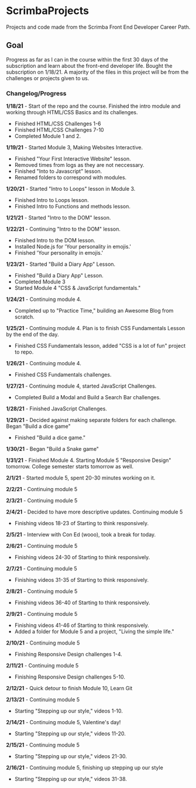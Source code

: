 # ScrimbaProjects

Projects and code made from the Scrimba Front End Developer Career Path.

## Goal

Progress as far as I can in the course within the first 30 days of the subscription and learn about the front-end developer life. Bought the subscription on 1/18/21. A majority of the files in this project will be from the challenges or projects given to us.

### Changelog/Progress

**1/18/21** - Start of the repo and the course. Finished the intro module and working through HTML/CSS Basics and its challenges.

- Finished HTML/CSS Challenges 1-6
- Finished HTML/CSS Challenges 7-10
- Completed Module 1 and 2.

<!---->

**1/19/21** - Started Module 3, Making Websites Interactive.

- Finished "Your First Interactive Website" lesson.
- Removed times from logs as they are not neccessary.
- Finished "Into to Javascript" lesson.
- Renamed folders to correspond with modules.

<!---->

**1/20/21** - Started "Intro to Loops" lesson in Module 3.

- Finished Intro to Loops lesson.
- Finished Intro to Functions and methods lesson.

<!---->

**1/21/21** - Started "Intro to the DOM" lesson.

<!---->

**1/22/21** - Continuing "Intro to the DOM" lesson.

- Finished Intro to the DOM lesson.
- Installed Node.js for 'Your personality in emojis.'
- Finished 'Your personality in emojis.'

<!---->

**1/23/21** - Started "Build a Diary App" Lesson.

- Finished "Build a Diary App" Lesson.
- Completed Module 3
- Started Module 4 "CSS & JavaScript fundamentals."

<!---->

**1/24/21** - Continuing module 4.

- Completed up to "Practice Time," building an Awesome Blog from scratch.

<!---->

**1/25/21** - Continuing module 4. Plan is to finish CSS Fundamentals Lesson by the end of the day.

- Finished CSS Fundamentals lesson, added "CSS is a lot of fun" project to repo.

<!---->

**1/26/21** - Continuing module 4.

- Finished CSS Fundamentals challenges.

<!---->

**1/27/21** - Continuing module 4, started JavaScript Challenges.

- Completed Build a Modal and Build a Search Bar challenges.

<!---->

**1/28/21** - Finished JavaScript Challenges.

<!---->

**1/29/21** - Decided against making separate folders for each challenge. Began "Build a dice game"

- Finished "Build a dice game."

<!---->

**1/30/21** - Began "Build a Snake game"

<!---->

**1/31/21** - Finished Module 4. Starting Module 5 "Responsive Design" tomorrow. College semester starts tomorrow as well.

<!---->

**2/1/21** - Started module 5, spent 20-30 minutes working on it.

<!---->

**2/2/21** - Continuing module 5

<!---->

**2/3/21** - Continuing module 5

<!---->

**2/4/21** - Decided to have more descriptive updates. Continuing module 5

- Finishing videos 18-23 of Starting to think responsively.

<!---->

**2/5/21** - Interview with Con Ed (wooo), took a break for today.

<!---->

**2/6/21** - Continuing module 5

- Finishing videos 24-30 of Starting to think responsively.

<!---->

**2/7/21** - Continuing module 5

- Finishing videos 31-35 of Starting to think responsively.

<!---->

**2/8/21** - Continuing module 5

- Finishing videos 36-40 of Starting to think responsively.

<!---->

**2/9/21** - Continuing module 5

- Finishing videos 41-46 of Starting to think responsively.
- Added a folder for Module 5 and a project, "Living the simple life."

<!---->

**2/10/21** - Continuing module 5

- Finishing Responsive Design challenges 1-4.

<!---->

**2/11/21** - Continuing module 5

- Finishing Responsive Design challenges 5-10.

<!---->

**2/12/21** - Quick detour to finish Module 10, Learn Git

<!---->

**2/13/21** - Continuing module 5

- Starting "Stepping up our style," videos 1-10.

<!---->

**2/14/21** - Continuing module 5, Valentine's day!

- Starting "Stepping up our style," videos 11-20.

<!---->

**2/15/21** - Continuing module 5

- Starting "Stepping up our style," videos 21-30.
<!---->

**2/16/21** - Continuing module 5, finishing up stepping up our style

- Starting "Stepping up our style," videos 31-38.
